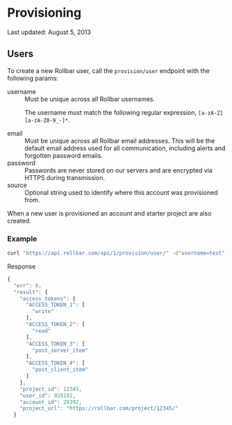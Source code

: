 # Provisioning

Last updated: August 5, 2013

<!-- Sub:[TOC] -->

## Users

To create a new Rollbar user, call the ```provision/user``` endpoint with the following params:

  <dl>
  <dt>username</dt>
  <dd>Must be unique across all Rollbar usernames.

The username must match the following regular expression, ```[a-zA-Z][a-zA-Z0-9_-]*```.

  </dd>
  <dt>email</dt>
  <dd>Must be unique across all Rollbar email addresses. This will be the default email address used for all communication, including alerts and forgotten password emails.</dd>
  <dt>password</dt>
  <dd>Passwords are never stored on our servers and are encrypted via HTTPS during transmission.</dd>
  <dt>source</dt>
  <dd>Optional string used to identify where this account was provisioned from.</dd>
  </dl>

When a new user is provisioned an account and starter project are also created.

### Example

```bash
curl "https://api.rollbar.com/api/1/provision/user/" -d"username=test" -d"email=test@rollbar.com" -d"password=PA$$w0RD"
```

  Response

```javascript
{
  "err": 0,
  "result": {
    "access_tokens": {
      "ACCESS_TOKEN_1": [
        "write"
      ],
      "ACCESS_TOKEN_2": [
        "read"
      ],
      "ACCESS_TOKEN_3": [
        "post_server_item"
      ],
      "ACCESS_TOKEN_4": [
        "post_client_item"
      ]
    },
    "project_id": 12345,
    "user_id": 928192,
    "account_id": 28392,
    "project_url": "https://rollbar.com/project/12345/"
  }
```
